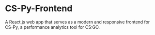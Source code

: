 # CS-Py-Frontend
A React.js web app that serves as a modern and responsive frontend for CS-Py, a performance analytics tool for CS:GO.
